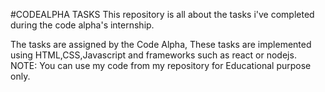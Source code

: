 #CODEALPHA TASKS
This repository is all about the tasks i've completed during the code alpha's internship.

The tasks are assigned by the Code Alpha, These tasks are implemented using HTML,CSS,Javascript and frameworks such as react or nodejs.
NOTE: You can use my code from my repository for Educational purpose only.
